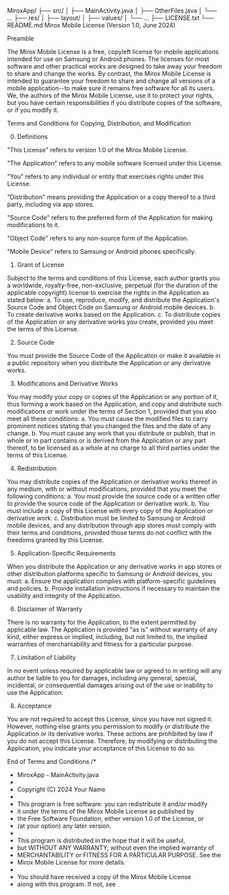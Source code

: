 MiroxApp/
├── src/
│   ├── MainActivity.java
│   ├── OtherFiles.java
│   └── ...
├── res/
│   ├── layout/
│   ├── values/
│   └── ...
├── LICENSE.txt
└── README.md
Mirox Mobile License (Version 1.0, June 2024)

Preamble

The Mirox Mobile License is a free, copyleft license for mobile applications intended for use on Samsung or Android phones. The licenses for most software and other practical works are designed to take away your freedom to share and change the works. By contrast, the Mirox Mobile License is intended to guarantee your freedom to share and change all versions of a mobile application--to make sure it remains free software for all its users. We, the authors of the Mirox Mobile License, use it to protect your rights, but you have certain responsibilities if you distribute copies of the software, or if you modify it.

Terms and Conditions for Copying, Distribution, and Modification

0. Definitions

"This License" refers to version 1.0 of the Mirox Mobile License.

"The Application" refers to any mobile software licensed under this License.

"You" refers to any individual or entity that exercises rights under this License.

"Distribution" means providing the Application or a copy thereof to a third party, including via app stores.

"Source Code" refers to the preferred form of the Application for making modifications to it.

"Object Code" refers to any non-source form of the Application.

"Mobile Device" refers to Samsung or Android phones specifically.

1. Grant of License

Subject to the terms and conditions of this License, each author grants you a worldwide, royalty-free, non-exclusive, perpetual (for the duration of the applicable copyright) license to exercise the rights in the Application as stated below:
   a. To use, reproduce, modify, and distribute the Application's Source Code and Object Code on Samsung or Android mobile devices.
   b. To create derivative works based on the Application.
   c. To distribute copies of the Application or any derivative works you create, provided you meet the terms of this License.

2. Source Code

You must provide the Source Code of the Application or make it available in a public repository when you distribute the Application or any derivative works.

3. Modifications and Derivative Works

You may modify your copy or copies of the Application or any portion of it, thus forming a work based on the Application, and copy and distribute such modifications or work under the terms of Section 1, provided that you also meet all these conditions:
   a. You must cause the modified files to carry prominent notices stating that you changed the files and the date of any change.
   b. You must cause any work that you distribute or publish, that in whole or in part contains or is derived from the Application or any part thereof, to be licensed as a whole at no charge to all third parties under the terms of this License.

4. Redistribution

You may distribute copies of the Application or derivative works thereof in any medium, with or without modifications, provided that you meet the following conditions:
   a. You must provide the source code or a written offer to provide the source code of the Application or derivative work.
   b. You must include a copy of this License with every copy of the Application or derivative work.
   c. Distribution must be limited to Samsung or Android mobile devices, and any distribution through app stores must comply with their terms and conditions, provided those terms do not conflict with the freedoms granted by this License.

5. Application-Specific Requirements

When you distribute the Application or any derivative works in app stores or other distribution platforms specific to Samsung or Android devices, you must:
   a. Ensure the application complies with platform-specific guidelines and policies.
   b. Provide installation instructions if necessary to maintain the usability and integrity of the Application.

6. Disclaimer of Warranty

There is no warranty for the Application, to the extent permitted by applicable law. The Application is provided "as is" without warranty of any kind, either express or implied, including, but not limited to, the implied warranties of merchantability and fitness for a particular purpose.

7. Limitation of Liability

In no event unless required by applicable law or agreed to in writing will any author be liable to you for damages, including any general, special, incidental, or consequential damages arising out of the use or inability to use the Application.

8. Acceptance

You are not required to accept this License, since you have not signed it. However, nothing else grants you permission to modify or distribute the Application or its derivative works. These actions are prohibited by law if you do not accept this License. Therefore, by modifying or distributing the Application, you indicate your acceptance of this License to do so.

End of Terms and Conditions
/* 
 * MiroxApp - MainActivity.java
 * 
 * Copyright (C) 2024 Your Name
 * 
 * This program is free software: you can redistribute it and/or modify
 * it under the terms of the Mirox Mobile License as published by
 * the Free Software Foundation, either version 1.0 of the License, or
 * (at your option) any later version.
 *
 * This program is distributed in the hope that it will be useful,
 * but WITHOUT ANY WARRANTY; without even the implied warranty of
 * MERCHANTABILITY or FITNESS FOR A PARTICULAR PURPOSE. See the
 * Mirox Mobile License for more details.
 *
 * You should have received a copy of the Mirox Mobile License
 * along with this program. If not, see <URL to License>.
